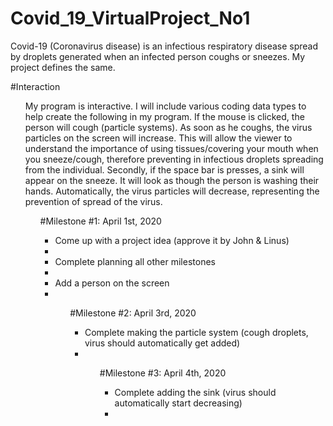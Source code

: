 # Covid_19_VirtualProject_No1

Covid-19 (Coronavirus disease) is an infectious respiratory disease spread by droplets generated when an infected person coughs or sneezes. My project defines the same.

#Interaction
<ul>
My program is interactive. I will include various coding data types to help create the following in my program. If the mouse is clicked, the person will cough (particle systems). As soon as he coughs, the virus particles on the screen will increase. This will allow the viewer to understand the importance of using tissues/covering your mouth when you sneeze/cough, therefore preventing in infectious droplets spreading from the individual. Secondly, if the space bar is presses, a sink will appear on the sneeze. It will look as though the person is washing their hands. Automatically, the virus particles will decrease, representing the prevention of spread of the virus.
<ul/>

#Milestone #1: April 1st, 2020
<ul>
<li> Come up with a project idea (approve it by John & Linus) <li/>
<li> Complete planning all other milestones <li/>
<li> Add a person on the screen <li/>
<ul/>

#Milestone #2: April 3rd, 2020
<ul>
<li> Complete making the particle system (cough droplets, virus should automatically get added) <li/>
<ul/>

#Milestone #3: April 4th, 2020
<ul>
<li> Complete adding the sink (virus should automatically start decreasing) <li/>
<ul/>
